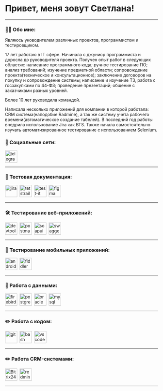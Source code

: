 # Привет, меня зовут Светлана!

---

### 👨‍💻 Обо мне:

Являюсь уководителем различных проектов, программистом и тестировщиком.

17 лет работаю в IT сфере. Начинала с джуниор программиста и доросла до руководителя проекта.
Получен опыт работ в следующих областях: 
написание программного кода;
ручное тестирование ПО;
анализ требований;
изучение предметной области;
сопровождение проекта(техническое и консультационное);
заключение договоров на покупку и сопровождение системы;
написание и изучение ТЗ, работа с госзакупками по 44-ФЗ;
проведение презентаций;
общение с заказчиками разных уровней.

Более 10 лет руководила командой.

Написала несколько приложений для компании в которой работала: CRM система(наподобие Radmine), а так же систему учета рабочего времени(автоматическое создание табелей).
В последний год работы внедрила использование Jira как BTS.
Также начала самостоятельно изучать автоматизированное тестирование с использованием Selenium.


### 🤝 Социальные сети:

  <div id="badges">
    <a href="https://t.me/Belosnegka85" target="_blank">
      <img src="https://cdn-icons-png.flaticon.com/512/2111/2111646.png" width="40" height="40" alt="telegram" />
    </a>
  </div>

---

### 📁 Тестовая документация:

<div>
  <img src="https://cdn.jsdelivr.net/gh/devicons/devicon/icons/jira/jira-original.svg" title="jira" alt="jira" width="40" height="40"/>&nbsp
  <img src="https://codahosted.io/packs/21236/unversioned/assets/LOGO/ba1091c59bab89cd2fd0f289622731fe16113d7b00905abe64759c313a4b73b76c1b0426076ed76cb74752234c734131df46992d5b8b48fc13e264240e4f7119f736cfeb64df36ded54b5cbf6198b9cadedf18dd0cac5c7dbcd16e6336c29363cd1292ba" title="testrail" alt="tetstrail" width="40" height="40"/>&nbsp
  <img src="https://docs.testit.software/images/testit_logo_icon_blue.png" title="test-it" alt="test-it" width="40" height="40"/>&nbsp
  <img src="https://cdn.jsdelivr.net/gh/devicons/devicon/icons/figma/figma-original.svg" title="figma" alt="figma" width="40" height="40"/>&nbsp
</div>

---

### 🛠 Тестирование веб-приложений:

<div>
  <img src="https://d33wubrfki0l68.cloudfront.net/38b5c953a4667366685d55db55d057c86db1fc54/a0fdc/static/acae6b24d940347661ca901ea07f47c1/chrome-dev-logo-icon.png" title="devtools" alt="devtools" width="40" height="40"/>&nbsp
  <img src="https://seeklogo.com/images/P/postman-logo-0087CA0D15-seeklogo.com.png" title="postman" alt="postman" width="40" height="40"/>&nbsp
  <img src="https://static0.smartbear.co/smartbearbrand/media/images/home/soapui-icon.svg" title="soapui" alt="soapui" width="40" height="40"/>&nbsp
  <img src="https://static0.smartbear.co/smartbearbrand/media/images/home/swagger-icon.svg" title="soapui" alt="swagger" width="40" height="40"/>&nbsp
</div>

---

### 📱 Тестирование мобильных приложений:

<div>
  <img src="https://cdn.jsdelivr.net/gh/devicons/devicon/icons/androidstudio/androidstudio-original.svg" title="android-studio" alt="android-studio" width="40" height="40"/>&nbsp
  <img src="https://www.megaleechers.com/storage/Fiddler-Everywhere-Icon.png" title="fiddler" alt="fiddler" width="40" height="40"/>&nbsp
</div>


---

### 💾 Работа с данными:

<div>
  <img src="https://avatars.githubusercontent.com/u/6057940?s=200&v=4" title="firebird" alt="firebird" width="40" height="40"/>&nbsp
  <img src="https://cdn.jsdelivr.net/gh/devicons/devicon/icons/postgresql/postgresql-original.svg" title="postgresql" alt="postgresql" width="40" height="40"/>&nbsp
  <img src="https://cdn.jsdelivr.net/gh/devicons/devicon/icons/oracle/oracle-original.svg" title="oracle" alt="oracle" width="40" height="40"/>&nbsp
  <img src="https://cdn.jsdelivr.net/gh/devicons/devicon/icons/mysql/mysql-original.svg" title="mysql" alt="mysql" width="40" height="40"/>&nbsp  
</div>

---

### ✏️ Работа с кодом:

<div>
  <img src="https://cdn.jsdelivr.net/gh/devicons/devicon/icons/git/git-original.svg" title="git" alt="git" width="40" height="40"/>&nbsp
  <img src="https://upload.wikimedia.org/wikipedia/commons/thumb/4/4b/Bash_Logo_Colored.svg/1024px-Bash_Logo_Colored.svg.png?20180723054350" title="bash" alt="bash" width="40" height="40"/>&nbsp
  <img src="https://cdn.jsdelivr.net/gh/devicons/devicon/icons/java/java-original.svg" title="vscode" alt="vscode" width="40" height="40"/>&nbsp
  
</div>

---
### ✏️ Работа CRM-системами:

<div>
  <img src="https://util.1c-bitrix.ru/upload/update/c9f/bitrix24.png" title="Bitrix24" alt="Bitrix24" width="40" height="40"/>&nbsp
  <img src="https://w7.pngwing.com/pngs/305/131/png-transparent-redmine-installation-issue-tracking-system-project-management-open-source-software-github-logo-project-management-apache-subversion-thumbnail.png" title="redmine" alt="redmine" width="40" height="40"/>&nbsp
  
</div>

---
